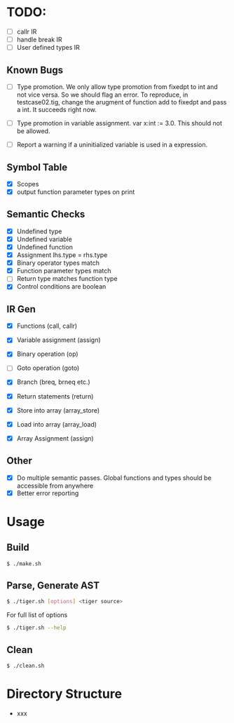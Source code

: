 # TODO:

- [ ]   callr IR
- [ ]   handle break IR
- [ ]   User defined types IR

## Known Bugs

- [ ] Type promotion. We only allow type promotion from fixedpt to int and not vice versa. So we should flag an error.
      To reproduce, in testcase02.tig, change the arugment of function add to fixedpt and pass a int. It succeeds right now.

- [ ] Type promotion in variable assignment. var x:int := 3.0. This should not be allowed.

- [ ] Report a warning if a uninitialized variable is used in a expression.

## Symbol Table

- [x] Scopes
- [x] output function parameter types on print

## Semantic Checks

- [x] Undefined type
- [x] Undefined variable
- [x] Undefined function
- [x] Assignment lhs.type = rhs.type
- [x] Binary operator types match
- [x] Function parameter types match
- [ ] Return type matches function type
- [x] Control conditions are boolean

## IR Gen

- [x] Functions (call, callr)
- [x] Variable assignment (assign)
- [x] Binary operation (op)
- [ ] Goto operation (goto) 
- [x] Branch (breq, brneq etc.)
- [x] Return statements (return)
- [x] Store into array (array_store)
- [x] Load into array (array_load)
- [x] Array Assignment (assign)


## Other

- [x] Do multiple semantic passes. Global functions and types should be accessible from anywhere
- [x] Better error reporting

# Usage

## Build

```sh
$ ./make.sh
```

## Parse, Generate AST

```sh
$ ./tiger.sh [options] <tiger source>
```

For full list of options
```sh
$ ./tiger.sh --help
```

## Clean

```sh
$ ./clean.sh
```

# Directory Structure

- xxx
